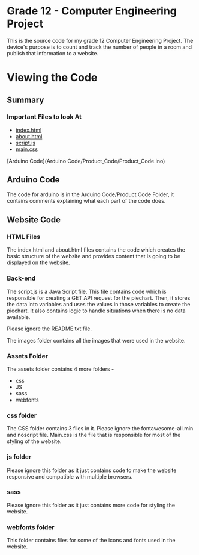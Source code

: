 # Grade 12 - Computer Engineering Project
This is the source code for my grade 12 Computer Engineering Project. 
The device's purpose is to count and track the number of people in a room and publish that information to a website.

# Viewing the Code

## Summary ##

### Important Files to look At
* [index.html](index.html)
* [about.html](about.html)
* [script.js](script.js)
* [main.css](assets/css/main.css)


[Arduino Code](Arduino Code/Product_Code/Product_Code.ino)

## Arduino Code ##
The code for arduino is in the Arduino Code/Product Code Folder, it contains comments explaining what each part of the code does.

## Website Code ##

### HTML Files ###
The index.html and about.html files contains the code which creates the basic structure of the website and provides content that is going to be displayed on the website.

### Back-end ###
The script.js is a Java Script file. This file contains code which is responsible for creating a GET API request for the piechart. Then, it stores the data into variables and uses the values in those variables to create the piechart. It also contains logic to handle situations when there is no data available.


Please ignore the README.txt file.

The images folder contains all the images that were used in the website.

### Assets Folder ###
The assets folder contains 4 more folders - 
* css
* JS
* sass
* webfonts

### css folder ###
The CSS folder contains 3 files in it. Please ignore the fontawesome-all.min and noscript file.
Main.css is the file that is responsible for most of the styling of the website.

### js folder ###
Please ignore this folder as it just contains code to make the website responsive and compatible with multiple browsers.

### sass ###
Please ignore this folder as it just contains more code for styling the website.

### webfonts folder ###
This folder contains files for some of the icons and fonts used in the website. 


